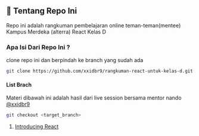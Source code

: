 
## 🚀 Tentang Repo Ini
Repo ini adalah rangkuman pembelajaran online teman-teman(mentee) Kampus Merdeka (alterra) React Kelas D


### Apa Isi Dari Repo Ini ?
clone repo ini dan berpindah ke branch yang sudah ada

```bash
git clone https://github.com/xxidbr9/rangkuman-react-untuk-kelas-d.git
```

#### List Brach
Materi dibawah ini adalah hasil dari live session bersama mentor nando [@xxidbr9](https://github.com/xxidbr9/)

```bash
git checkout <target_branch>
```

  1. [Introducing React](https://github.com/xxidbr9/rangkuman-react-untuk-kelas-d/tree/17-03-2022)

